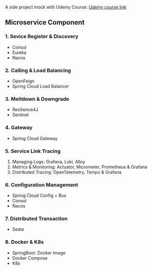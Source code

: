 A side project mock with Udemy Course: 
[Udemy course link](https://www.udemy.com/course/master-microservices-with-spring-docker-kubernetes/)

## Microservice Component
### 1. Sevice Register & Discovery
- Consul
- Eureka
- Nacos
### 2. Calling & Load Balancing
- OpenFeign
- Spring Cloud Load Balancer
### 3. Meltdown & Downgrade
- Resilience4J
- Sentinel
### 4. Gateway
- Spring Cloud Gateway
### 5. Service Link Tracing
1. Managing Logs: Grafana, Loki, Alloy
2. Metrics & Monitoring: Actuator, Micrometer, Prometheus & Grafana
3. Distributed Tracing: OpenTelemetry, Tempo & Grafana
### 6. Configuration Management
- Spring Cloud Config + Bus
- Consul
- Nacos
### 7. Distributed Transaction
- Seata
### 8. Docker & K8s
- SpringBoot: Docker Image
- Docker Compose
- K8s
